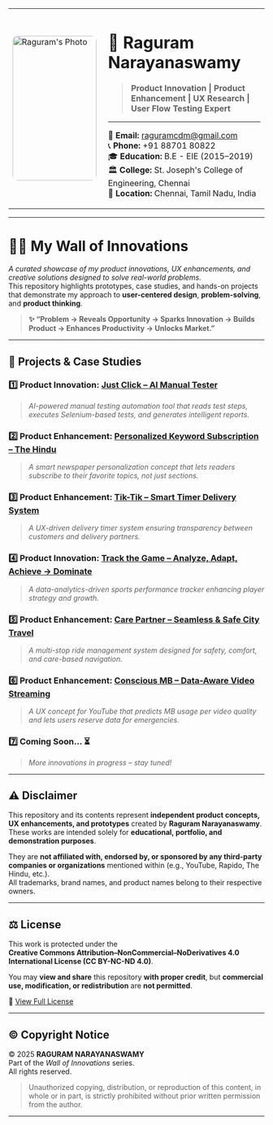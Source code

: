 <table>
  <tr>
    <td>
      <img src="https://github.com/Raguram-N/Hello/blob/main/Pic__.jpg" width="165" height="285" style="border-radius:10px;" alt="Raguram's Photo" />
    </td>
    <td style="vertical-align:top; padding-left:15px;">

# 💼 **Raguram Narayanaswamy**
> **Product Innovation | Product Enhancement | UX Research | User Flow Testing Expert** 
---
📧 **Email:** [raguramcdm@gmail.com](mailto:raguramcdm@gmail.com)  
📞 **Phone:** +91 88701 80822  
🎓 **Education:** B.E - EIE (2015–2019)  
🏛️ **College:** St. Joseph's College of Engineering, Chennai  
📍 **Location:** Chennai, Tamil Nadu, India  

</td>
  </tr>
</table>

---

# 🧑‍💻 **My Wall of Innovations**

*A curated showcase of my product innovations, UX enhancements, and creative solutions designed to solve real-world problems.*  
This repository highlights prototypes, case studies, and hands-on projects that demonstrate my approach to **user-centered design**, **problem-solving**, and **product thinking**.

> **✨ “Problem → Reveals Opportunity → Sparks Innovation → Builds Product → Enhances Productivity → Unlocks Market.”**

---

## 🚀 **Projects & Case Studies**

### 1️⃣ Product Innovation: [Just Click – AI Manual Tester](https://github.com/Raguram-N/AI_Manual_Tester/blob/main/README.md)
> *AI-powered manual testing automation tool that reads test steps, executes Selenium-based tests, and generates intelligent reports.*

### 2️⃣ Product Enhancement: [Personalized Keyword Subscription – The Hindu](https://github.com/Raguram-N/The_Hindu/blob/main/README.md)
> *A smart newspaper personalization concept that lets readers subscribe to their favorite topics, not just sections.*

### 3️⃣ Product Enhancement: [Tik-Tik – Smart Timer Delivery System](https://github.com/Raguram-N/Tik-Tik_-_Smart_Delivery/blob/main/README.md)
> *A UX-driven delivery timer system ensuring transparency between customers and delivery partners.*

### 4️⃣ Product Innovation: [Track the Game – Analyze, Adapt, Achieve → Dominate](https://github.com/Raguram-N/Track-The-Game/blob/main/README.md)
> *A data-analytics-driven sports performance tracker enhancing player strategy and growth.*

### 5️⃣ Product Enhancement: [Care Partner – Seamless & Safe City Travel](https://github.com/Raguram-N/Smart-Multi-Stop-Ride---case-study/blob/main/README.md)
> *A multi-stop ride management system designed for safety, comfort, and care-based navigation.*

### 6️⃣ Product Enhancement: [Conscious MB – Data-Aware Video Streaming](https://github.com/Raguram-N/Conscious-MB/blob/main/README.md)
> *A UX concept for YouTube that predicts MB usage per video quality and lets users reserve data for emergencies.*

### 7️⃣ Coming Soon... ⏳  
> *More innovations in progress – stay tuned!*

---

## ⚠️ **Disclaimer**

This repository and its contents represent **independent product concepts, UX enhancements, and prototypes** created by **Raguram Narayanaswamy**.  
These works are intended solely for **educational, portfolio, and demonstration purposes**.  

They are **not affiliated with, endorsed by, or sponsored by any third-party companies or organizations** mentioned within (e.g., YouTube, Rapido, The Hindu, etc.).  
All trademarks, brand names, and product names belong to their respective owners.

---

## ⚖️ **License**

This work is protected under the  
**Creative Commons Attribution–NonCommercial–NoDerivatives 4.0 International License (CC BY-NC-ND 4.0)**.  

You may **view and share** this repository **with proper credit**, but **commercial use, modification, or redistribution** are **not permitted**.  

🔗 [View Full License](https://creativecommons.org/licenses/by-nc-nd/4.0/)

---

## © **Copyright Notice**

© 2025 **RAGURAM NARAYANASWAMY**  
Part of the *Wall of Innovations* series.  
All rights reserved.


> Unauthorized copying, distribution, or reproduction of this content, in whole or in part, is strictly prohibited without prior written permission from the author.

---
